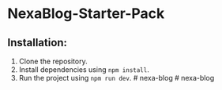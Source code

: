 # NexaBlog-Starter-Pack

## Installation:

1. Clone the repository.
2. Install dependencies using `npm install`.
3. Run the project using `npm run dev`.
#   n e x a - b l o g  
 #   n e x a - b l o g  
 
